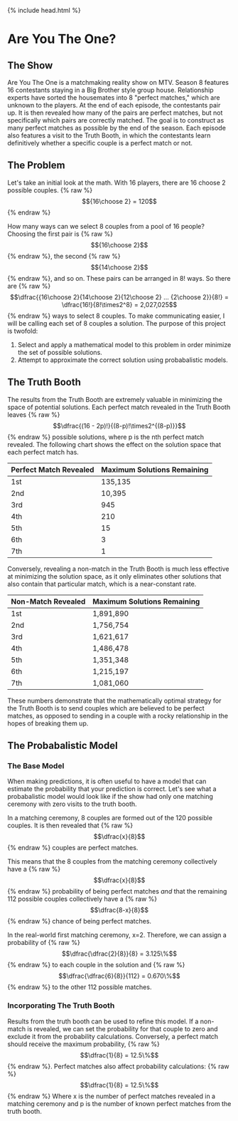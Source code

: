 {% include head.html %}

# Are You The One?

## The Show
Are You The One is a matchmaking reality show on MTV. Season 8 features 16 contestants staying in a Big Brother style group house. Relationship experts have sorted the housemates into 8 "perfect matches," which are unknown to the players. At the end of each episode, the contestants pair up. It is then revealed how many of the pairs are perfect matches, but not specifically which pairs are correctly matched. The goal is to construct as many perfect matches as possible by the end of the season. Each episode also features a visit to the Truth Booth, in which the contestants learn definitively whether a specific couple is a perfect match or not.

## The Problem
Let's take an initial look at the math. With 16 players, there are 16 choose 2 possible couples.
{% raw %}
  $${16\choose 2} = 120$$
{% endraw %}

How many ways can we select 8 couples from a pool of 16 people? Choosing the first pair is {% raw %}$${16\choose 2}$${% endraw %}, the second {% raw %}$${14\choose 2}$${% endraw %}, and so on. These pairs can be arranged in 8! ways. So there are
{% raw %}
  $$\dfrac{{16\choose 2}{14\choose 2}{12\choose 2} ... {2\choose 2}}{8!} = \dfrac{16!}{8!\times2^8} = 2,027,025$$
{% endraw %}
ways to select 8 couples. To make communicating easier, I will be calling each set of 8 couples a solution. The purpose of this project is twofold:

1. Select and apply a mathematical model to this problem in order minimize the set of possible solutions.
2. Attempt to approximate the correct solution using probabalistic models.

## The Truth Booth
The results from the Truth Booth are extremely valuable in minimizing the space of potential solutions. Each perfect match revealed in the Truth Booth leaves
{% raw %}
  $$\dfrac{(16 - 2p)!}{(8-p)!\times2^{(8-p)}}$$
{% endraw %}
possible solutions, where p is the nth perfect match revealed. The following chart shows the effect on the solution space that each perfect match has.

| Perfect Match Revealed | Maximum Solutions Remaining |
|------------------------|-----------------------------|
| 1st                    | 135,135                     |
| 2nd                    | 10,395                      |
| 3rd                    | 945                         |
| 4th                    | 210                         |
| 5th                    | 15                          |
| 6th                    | 3                           |
| 7th                    | 1                           |

Conversely, revealing a non-match in the Truth Booth is much less effective at minimizing the solution space, as it only eliminates other solutions that also contain that particular match, which is a near-constant rate.

| Non-Match Revealed | Maximum Solutions Remaining |
|--------------------|-----------------------------|
| 1st                | 1,891,890                   |
| 2nd                | 1,756,754                   |
| 3rd                | 1,621,617                   |
| 4th                | 1,486,478                   |
| 5th                | 1,351,348                   |
| 6th                | 1,215,197                   |
| 7th                | 1,081,060                   |

These numbers demonstrate that the mathematically optimal strategy for the Truth Booth is to send couples which are believed to be perfect matches, as opposed to sending in a couple with a rocky relationship in the hopes of breaking them up.

## The Probabalistic Model

### The Base Model

When making predictions, it is often useful to have a model that can estimate the probability that your prediction is correct. Let's see what a probabalistic model would look like if the show had only one matching ceremony with zero visits to the truth booth.

In a matching ceremony, 8 couples are formed out of the 120 possible couples. It is then revealed that {% raw %}$$\dfrac{x}{8}$${% endraw %} couples are perfect matches.

This means that the 8 couples from the matching ceremony collectively have a {% raw %}$$\dfrac{x}{8}$${% endraw %} probability of being perfect matches *and* that the remaining 112 possible couples collectively have a {% raw %}$$\dfrac{8-x}{8}$${% endraw %} chance of being perfect matches.

In the real-world first matching ceremony, x=2. Therefore, we can assign a probability of {% raw %}$$\dfrac{\dfrac{2}{8}}{8} = 3.125\%$${% endraw %} to each couple in the solution and {% raw %}$$\dfrac{\dfrac{6}{8}}{112} = 0.670\%$${% endraw %} to the other 112 possible matches.

### Incorporating The Truth Booth

Results from the truth booth can be used to refine this model. If a non-match is revealed, we can set the probability for that couple to zero and exclude it from the probability calculations. Conversely, a perfect match should receive the maximum probability, {% raw %}$$\dfrac{1}{8} = 12.5\%$${% endraw %}. Perfect matches also affect probability calculations:
{% raw %}
	$$\dfrac{1}{8} = 12.5\%$$
{% endraw %}
Where x is the number of perfect matches revealed in a matching ceremony and p is the number of known perfect matches from the truth booth.
